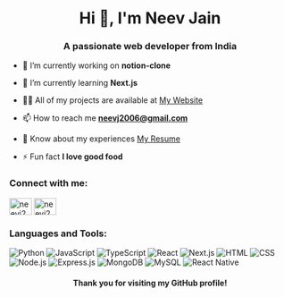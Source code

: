 <h1 align="center">Hi 👋, I'm Neev Jain</h1>
<h3 align="center">A passionate web developer from India</h3>

- 🔭 I’m currently working on **notion-clone**

- 🌱 I’m currently learning **Next.js**

- 👨‍💻 All of my projects are available at [My Website](https://neevj2006.github.io/portfolio/)

- 📫 How to reach me **neevj2006@gmail.com**

- 📄 Know about my experiences [My Resume](https://drive.google.com/file/d/1L8wDjAplXK0aTpjUbL8gqkEG8hI__9f8/view?usp=sharing)

- ⚡ Fun fact **I love good food**

<h3 align="left">Connect with me:</h3>
<p align="left">
<a href="https://linkedin.com/in/neevj2006" target="blank"><img align="center" src="https://raw.githubusercontent.com/rahuldkjain/github-profile-readme-generator/master/src/images/icons/Social/linked-in-alt.svg" alt="neevj2006" height="30" width="40" /></a>
<a href="https://instagram.com/neevj2006" target="blank"><img align="center" src="https://raw.githubusercontent.com/rahuldkjain/github-profile-readme-generator/master/src/images/icons/Social/instagram.svg" alt="neevj2006" height="30" width="40" /></a>
</p>

<h3 align="left">Languages and Tools:</h3>

![Python](https://img.shields.io/badge/-Python-3776AB?style=for-the-badge&logo=python&logoColor=white)
![JavaScript](https://img.shields.io/badge/-JavaScript-F7DF1E?style=for-the-badge&logo=javascript&logoColor=black)
![TypeScript](https://img.shields.io/badge/-TypeScript-3178C6?style=for-the-badge&logo=typescript&logoColor=white)
![React](https://img.shields.io/badge/-React-61DAFB?style=for-the-badge&logo=react&logoColor=black)
![Next.js](https://img.shields.io/badge/-Next.js-000000?style=for-the-badge&logo=nextdotjs&logoColor=white)
![HTML](https://img.shields.io/badge/-HTML5-E34F26?style=for-the-badge&logo=html5&logoColor=white)
![CSS](https://img.shields.io/badge/-CSS3-1572B6?style=for-the-badge&logo=css3&logoColor=white)
![Node.js](https://img.shields.io/badge/-Node.js-339933?style=for-the-badge&logo=nodedotjs&logoColor=white)
![Express.js](https://img.shields.io/badge/-Express.js-000000?style=for-the-badge&logo=express&logoColor=white)
![MongoDB](https://img.shields.io/badge/-MongoDB-47A248?style=for-the-badge&logo=mongodb&logoColor=white)
![MySQL](https://img.shields.io/badge/-MySQL-4479A1?style=for-the-badge&logo=mysql&logoColor=white)
![React Native](https://img.shields.io/badge/-React_Native-61DAFB?style=for-the-badge&logo=react&logoColor=black)


<h4 align="center"> Thank you for visiting my GitHub profile!</h4>
